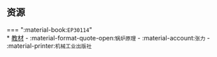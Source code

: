 ## 资源  
=== ":material-book:`EP30114`"  
    * [教材](http://api.cqu-openlib.cn/file?key=i79LX2ecpw7i) - :material-format-quote-open:`锅炉原理` - :material-account:`张力` - :material-printer:`机械工业出版社`  